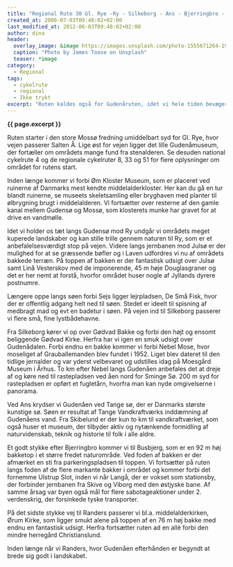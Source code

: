 ```yaml
---
title: "Regional Rute 30 Gl. Rye -Ry - Silkeborg - Ans - Bjerringbro - Langå - Randers"
created_at: 2006-07-03T09:48:02+02:00
last_modified_at: 2012-06-03T09:48:02+02:00
author: dina
header:
  overlay_image: &image https://images.unsplash.com/photo-1555671264-19bbb3d58321?ixlib=rb-1.2.1&ixid=eyJhcHBfaWQiOjEyMDd9&auto=format&fit=crop&w=1650&q=80
  caption: "Photo by James Toose on Unsplash"
  teaser: *image
category:
  - Regional
tags:
  - cykelrute
  - regional
  - Ikke trykt
excerpt: "Ruten kaldes også for Gudenåruten, idet vi hele tiden bevæger os langs eller nær Danmarks største å. Da åen historisk har tiltrukket megen menneskelig aktivitet, findes derfor et stort antal arkæologiske og historiske seværdigheder foruden den smukke natur langs åen."
---
```


**{{ page.excerpt }}**

Ruten starter i den store Mossø fredning umiddelbart syd for Gl. Rye, hvor vejen passerer Salten Å. Lige øst for vejen ligger det lille Gudenåmuseum, der fortæller om områdets mange fund fra stenalderen. Se desuden national cykelrute 4 og de regionale cykelruter 8, 33 og 51 for flere oplysninger om området for rutens start.
 
Inden længe kommer vi forbi Øm Kloster Museum, som er placeret ved ruinerne af Danmarks mest kendte middelalderkloster. Her kan du gå en tur blandt ruinerne, se museets skeletsamling eller bryghaven med planter til ølbrygning brugt i middelalderen. Vi fortsætter over resterne af den gamle kanal mellem Gudensø og Mossø, som klosterets munke har gravet for at drive en vandmølle.
 
Idet vi holder os tæt langs Gudensø mod Ry undgår vi områdets meget kuperede landskaber og kan stille trille gennem naturen til Ry, som er et anbefalelsesværdigt stop på vejen. Videre langs jernbanen mod Julsø er der mulighed for at se græssende bøfler og i Laven udfordres vi nu af områdets bakkede terræn. På toppen af bakken er der fantastisk udsigt over Julsø samt Linå Vesterskov med de imponerende, 45 m høje Douglasgraner og det er her nemt at forstå, hvorfor området huser nogle af Jyllands dyrere postnumre.

Længere oppe langs søen forbi Sejs ligger lejrpladsen, De Små Fisk, hvor der er offentlig adgang helt ned til søen. Stedet er ideelt til spisning af medbragt mad og evt en badetur i søen. På vejen ind til Silkeborg passerer vi flere små, fine lystbådehavne.
 
Fra Silkeborg kører vi op over Gødvad Bakke og forbi den højt og ensomt beliggende Gødvad Kirke. Herfra har vi igen en smuk udsigt over Gudenådalen. Forbi endnu en bakke kommer vi forbi Nebel Mose, hvor moseliget af Grauballemanden blev fundet i 1952. Liget blev dateret til den tidlige jernalder og var yderst velbevaret og udstilles idag på Moesgård Museum i Århus. To km efter Nebel langs Gudenåen anbefales det at dreje af og køre ned til rastepladsen ved åen nord for Sminge Sø. 200 m syd for rastepladsen er opført et fugletårn, hvorfra man kan nyde omgivelserne i panorama.
 
Ved Ans krydser vi Gudenåen ved Tange sø, der er Danmarks største kunstige sø. Søen er resultat af Tange Vandkraftværks inddæmning af Gudenåens vand. Fra Skibelund er der kun to km til vandkraftværket, som også huser et museum, der tilbyder aktiv og nytænkende formidling af naturvidenskab, teknik og historie til folk i alle aldre.
 
Et godt stykke efter Bjerringbro kommer vi til Busbjerg, som er en 92 m høj bakketop i et større fredet naturområde. Ved foden af bakken er der afmærket en sti fra parkeringspladsen til toppen. Vi fortsætter på ruten langs foden af de flere markante bakker i området og kommer forbi det fornemme Ulstrup Slot, inden vi når Langå, der er vokset som stationsby, der forbinder jernbanen fra Skive og Viborg med den østjyske bane. Af samme årsag var byen også mål for flere sabotageaktioner under 2. verdenskrig, der forsinkede tyske transporter.
 
På det sidste stykke vej til Randers passerer vi bl.a. middelalderkirken, Ørum Kirke, som ligger smukt alene på toppen af en 76 m høj bakke med endnu en fantastisk udsigt. Herfra fortsætter ruten ad en allé forbi den mindre herregård Christianslund.
 
Inden længe når vi Randers, hvor Gudenåen efterhånden er begyndt at brede sig godt i landskabet.
